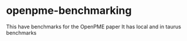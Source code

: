 # openpme-benchmarking
This have benchmarks for the OpenPME paper
It has local and in taurus benchmarks
